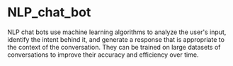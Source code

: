 # NLP_chat_bot
NLP chat bots use machine learning algorithms to analyze the user's input, identify the intent behind it, and generate a response that is appropriate to the context of the conversation. They can be trained on large datasets of conversations to improve their accuracy and efficiency over time.
